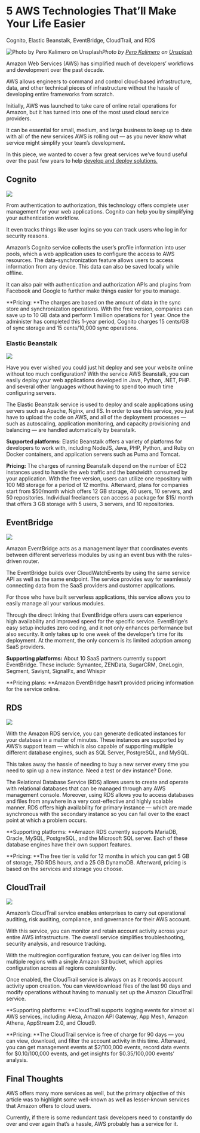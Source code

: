 
# 5 AWS Technologies That’ll Make Your Life Easier

Cognito, Elastic Beanstalk, EventBridge, CloudTrail, and RDS

![Photo by [Pero Kalimero](https://unsplash.com/@pericakalimerica?utm_source=unsplash&utm_medium=referral&utm_content=creditCopyText) on [Unsplash](https://unsplash.com/s/photos/cloud?utm_source=unsplash&utm_medium=referral&utm_content=creditCopyText)](https://cdn-images-1.medium.com/max/7008/1*_lFEFXoJ-NCR1oe0LQMFGA.jpeg)*Photo by [Pero Kalimero](https://unsplash.com/@pericakalimerica?utm_source=unsplash&utm_medium=referral&utm_content=creditCopyText) on [Unsplash](https://unsplash.com/s/photos/cloud?utm_source=unsplash&utm_medium=referral&utm_content=creditCopyText)*

Amazon Web Services (AWS) has simplified much of developers’ workflows and development over the past decade.

AWS allows engineers to command and control cloud-based infrastructure, data, and other technical pieces of infrastructure without the hassle of developing entire frameworks from scratch.

Initially, AWS was launched to take care of online retail operations for Amazon, but it has turned into one of the most used cloud service providers.

It can be essential for small, medium, and large business to keep up to date with all of the new services AWS is rolling out — as you never know what service might simplify your team’s development.

In this piece, we wanted to cover a few great services we’ve found useful over the past few years to help [develop and deploy solutions.](https://www.theseattledataguy.com/data-engineering-and-automation/)

## Cognito

![](https://cdn-images-1.medium.com/max/2000/1*T_7i9aKQbo4zhMtexO22xA.png)

From authentication to authorization, this technology offers complete user management for your web applications. Cognito can help you by simplifying your authentication workflow.

It even tracks things like user logins so you can track users who log in for security reasons.

Amazon’s Cognito service collects the user’s profile information into user pools, which a web application uses to configure the access to AWS resources. The data-synchronization feature allows users to access information from any device. This data can also be saved locally while offline.

It can also pair with authentication and authorization APIs and plugins from Facebook and Google to further make things easier for you to manage.

**Pricing: **The charges are based on the amount of data in the sync store and synchronization operations. With the free version, companies can save up to 10 GB data and perform 1 million operations for 1 year. Once the administer has completed this 1-year period, Cognito charges 15 cents/GB of sync storage and 15 cents/10,000 sync operations.

### Elastic Beanstalk

![](https://cdn-images-1.medium.com/max/2000/1*VSbtN8IlT0LYXmXYtmhypA.png)

Have you ever wished you could just hit deploy and see your website online without too much configuration? With the service AWS Beanstalk, you can easily deploy your web applications developed in Java, Python, .NET, PHP. and several other languages without having to spend too much time configuring servers.

The Elastic Beanstalk service is used to deploy and scale applications using servers such as Apache, Nginx, and IIS. In order to use this service, you just have to upload the code on AWS, and all of the deployment processes — such as autoscaling, application monitoring, and capacity provisioning and balancing — are handled automatically by beanstalk.

**Supported platforms:** Elastic Beanstalk offers a variety of platforms for developers to work with, including NodeJS, Java, PHP, Python, and Ruby on Docker containers, and application servers such as Puma and Tomcat.

**Pricing:** The charges of running Beanstalk depend on the number of EC2 instances used to handle the web traffic and the bandwidth consumed by your application. With the free version, users can utilize one repository with 100 MB storage for a period of 12 months. Afterward, plans for companies start from $50/month which offers 12 GB storage, 40 users, 10 servers, and 50 repositories. Individual freelancers can access a package for $15/ month that offers 3 GB storage with 5 users, 3 servers, and 10 repositories.

## EventBridge

![](https://cdn-images-1.medium.com/max/2000/1*jnOyrcEjkUTsmPc8bwLDoQ.png)

Amazon EventBridge acts as a management layer that coordinates events between different serverless modules by using an event bus with the rules-driven router.

The EventBridge builds over CloudWatchEvents by using the same service API as well as the same endpoint. The service provides way for seamlessly connecting data from the SaaS providers and customer applications.

For those who have built serverless applications, this service allows you to easily manage all your various modules.

Through the direct linking that EventBridge offers users can experience high availability and improved speed for the specific service. EventBrige’s easy setup includes zero coding, and it not only enhances performance but also security. It only takes up to one week of the developer’s time for its deployment. At the moment, the only concern is its limited adoption among SaaS providers.

**Supporting platforms:** About 10 SaaS partners currently support EventBridge. These include: Symantec, ZENData, SugarCRM, OneLogin, Segment, Saviynt, SignalFx, and Whispir

**Pricing plans: **Amazon EventBridge hasn’t provided pricing information for the service online.

## RDS

![](https://cdn-images-1.medium.com/max/2000/1*KqNnfYtaVshGXbuGUCTOQw.png)

With the Amazon RDS service, you can generate dedicated instances for your database in a matter of minutes. These instances are supported by AWS’s support team — which is also capable of supporting multiple different database engines, such as SQL Server, PostgreSQL, and MySQL.

This takes away the hassle of needing to buy a new server every time you need to spin up a new instance. Need a test or dev instance? Done.

The Relational Database Service (RDS) allows users to create and operate with relational databases that can be managed through any AWS management console. Moreover, using RDS allows you to access databases and files from anywhere in a very cost-effective and highly scalable manner. RDS offers high availability for primary instance — which are made synchronous with the secondary instance so you can fail over to the exact point at which a problem occurs.

**Supporting platforms: **Amazon RDS currently supports MariaDB, Oracle, MySQL, PostgreSQL, and the Microsoft SQL server. Each of these database engines have their own support features.

**Pricing: **The free tier is valid for 12 months in which you can get 5 GB of storage, 750 RDS hours, and a 25 GB DynamoDB. Afterward, pricing is based on the services and storage you choose.

## CloudTrail

![](https://cdn-images-1.medium.com/max/2000/1*BxMGUTM2ALMdqkYyh0Iycw.png)

Amazon’s CloudTrail service enables enterprises to carry out operational auditing, risk auditing, compliance, and governance for their AWS account.

With this service, you can monitor and retain account activity across your entire AWS infrastructure. The overall service simplifies troubleshooting, security analysis, and resource tracking.

With the multiregion configuration feature, you can deliver log files into multiple regions with a single Amazon S3 bucket, which applies configuration across all regions consistently.

Once enabled, the CloudTrail service is always on as it records account activity upon creation. You can view/download files of the last 90 days and modify operations without having to manually set up the Amazon CloudTrail service.

**Supporting platforms: **CloudTrail supports logging events for almost all AWS services, including Alexa, Amazon API Gateway, App Mesh, Amazon Athena, AppStream 2.0, and Cloud9.

**Pricing: **The CloudTrail service is free of charge for 90 days — you can view, download, and filter the account activity in this time. Afterward, you can get management events at $2/100,000 events, record data events for $0.10/100,000 events, and get insights for $0.35/100,000 events’ analysis.

## **Final Thoughts**

AWS offers many more services as well, but the primary objective of this article was to highlight some well-known as well as lesser-known services that Amazon offers to cloud users.

Currently, if there is some redundant task developers need to constantly do over and over again that’s a hassle, AWS probably has a service for it.
